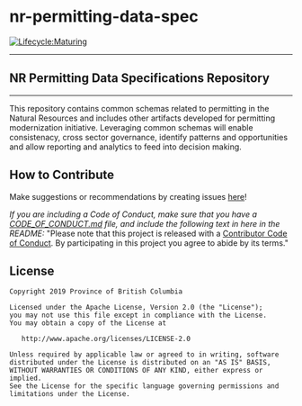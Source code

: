 # nr-permitting-data-spec
 

[![Lifecycle:Maturing](https://img.shields.io/badge/Lifecycle-Maturing-007EC6)](<Redirect-URL>)

---
## NR Permitting Data Specifications Repository
---
This repository contains common schemas related to permitting in the Natural Resources and includes other artifacts developed for permitting modernization initiative. Leveraging common schemas will enable consistenacy, cross sector governance, identify patterns and opportunities and allow reporting and analytics to feed into decision making.

## How to Contribute

Make suggestions or recommendations by creating issues [here](https://github.com/bcgov/nr-permitting-data-spec/issues/new)!

*If you are including a Code of Conduct, make sure that you have a [CODE_OF_CONDUCT.md](SAMPLE-CODE_OF_CONDUCT.md) file, and include the following text in here in the README:*
"Please note that this project is released with a [Contributor Code of Conduct](CODE_OF_CONDUCT.md). By participating in this project you agree to abide by its terms."

## License

    Copyright 2019 Province of British Columbia

    Licensed under the Apache License, Version 2.0 (the "License");
    you may not use this file except in compliance with the License.
    You may obtain a copy of the License at 

       http://www.apache.org/licenses/LICENSE-2.0

    Unless required by applicable law or agreed to in writing, software
    distributed under the License is distributed on an "AS IS" BASIS,
    WITHOUT WARRANTIES OR CONDITIONS OF ANY KIND, either express or implied.
    See the License for the specific language governing permissions and
    limitations under the License.
